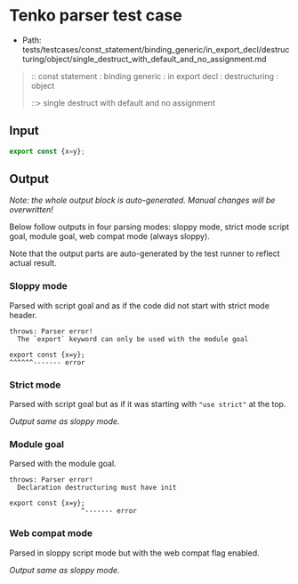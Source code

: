 # Tenko parser test case

- Path: tests/testcases/const_statement/binding_generic/in_export_decl/destructuring/object/single_destruct_with_default_and_no_assignment.md

> :: const statement : binding generic : in export decl : destructuring : object
>
> ::> single destruct with default and no assignment

## Input

`````js
export const {x=y};
`````

## Output

_Note: the whole output block is auto-generated. Manual changes will be overwritten!_

Below follow outputs in four parsing modes: sloppy mode, strict mode script goal, module goal, web compat mode (always sloppy).

Note that the output parts are auto-generated by the test runner to reflect actual result.

### Sloppy mode

Parsed with script goal and as if the code did not start with strict mode header.

`````
throws: Parser error!
  The `export` keyword can only be used with the module goal

export const {x=y};
^^^^^^------- error
`````

### Strict mode

Parsed with script goal but as if it was starting with `"use strict"` at the top.

_Output same as sloppy mode._

### Module goal

Parsed with the module goal.

`````
throws: Parser error!
  Declaration destructuring must have init

export const {x=y};
                  ^------- error
`````


### Web compat mode

Parsed in sloppy script mode but with the web compat flag enabled.

_Output same as sloppy mode._
